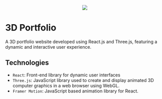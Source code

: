 <p align="center">
    <image src="images/cover.png">
</p>

# 3D Portfolio

A 3D portfolio website developed using React.js and Three.js, featuring a dynamic and interactive user experience.

## Technologies

- `React`: Front-end library for dynamic user interfaces
- `Three.js`: JavaScript library used to create and display animated 3D computer graphics in a web browser using WebGL.
- `Framer Motion`: JavaScript based animation library for React.

